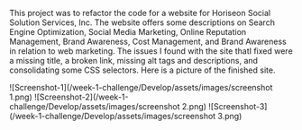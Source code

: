 This project was to refactor the code for a website for Horiseon Social Solution Services, Inc. The website offers some descriptions on Search Engine Optimization, Social Media Marketing, Online Reputation Management, Brand Awareness, Cost Management, and Brand Awareness in relation to web marketing. The issues I found with the site thatI fixed were a missing title, a broken link, missing alt tags and descriptions, and consolidating some CSS selectors. Here is a picture of the finished site. 

![Screenshot-1](/week-1-challenge/Develop/assets/images/screenshot 1.png)
![Screenshot-2](/week-1-challenge/Develop/assets/images/screenshot 2.png)
![Screenshot-3](/week-1-challenge/Develop/assets/images/screenshot 3.png)